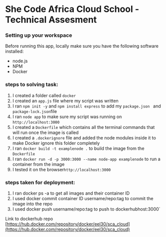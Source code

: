 # She Code Africa Cloud School - Technical Assesment

### Setting up your workspace

Before running this app, locally make sure you have the following software installed:

-   node.js
-   NPM
-   Docker

### steps to solving task:

1. I created a folder called `docker`
2. I created an `app.js` file where my script was written
3. I ran `npm init -y` and `npm install express` to add my `package.json `  and `package-lock.json`file
4. I ran `node app` to make sure my script was running on `http://localhost:3000`
5. I created a `Dockerfile` which contains all the terminal commands that will run once the image is called
6. I created a `.dockerignore` file and added the node modules inside it to make Docker ignore this folder completely
7. I ran `docker build -t examplenode .` to build the image from the `Dockerfile`
8. I ran `docker run -d -p 3000:3000 --name node-app examplenode` to run a container from the image
6. I tested it on the browser`http://localhost:3000`

### steps taken for deployment:

1. I ran docker ps -a to get all images and their container ID
2. I used docker commit container ID username/repo:tag to commit the image into the repo
3. I used docker push  username/repo:tag to push to dockerhubhost:3000`

Link to dockerhub repo [https://hub.docker.com/repository/docker/eel30/sca_cloud](https://hub.docker.com/repository/docker/eel30/sca_cloud)